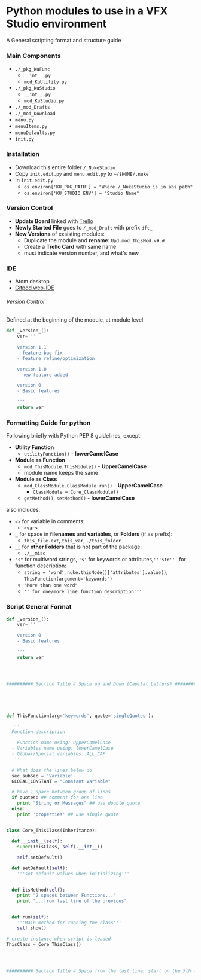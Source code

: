 # Python modules to use in a VFX Studio environment
A General scripting format and structure guide

### Main Components
  - `./_pkg_KuFunc`
    - `__int__.py`
    - `mod_KuUtility.py`
  - `./_pkg_KuStudio`
    - `__int__.py`
    - `mod_KuStudio.py`
  - `./_mod_Drafts`
  - `./_mod_Download`
  - `menu.py`
  - `menuItems.py`
  - `menuDefaults.py`
  - `init.py`

### Installation
  - Download this entire folder `/_NukeStudio`
  - Copy `init.edit.py` and `menu.edit.py` to `~/$HOME/.nuke`
  - In `init.edit.py`
    - `os.environ['KU_PKG_PATH'] = "Where /_NukeStudio is in abs path"`
    - `os.environ['KU_STUDIO_ENV'] = "Studio Name"`

### Version Control
  - **Update Board** linked with [Trello](https://trello.com/b/4FR8ZOcZ)
  - **Newly Started File** goes to `/_mod_Draft` with prefix `dft_`
  - **New Versions** of exsisting modules:
    - Duplicate the module and **rename**: `Upd.mod_ThisMod.v#.#`
    - Create a **Trello Card** with same name
    - must indicate version number, and what's new

### IDE
  - Atom desktop
  - [Gitpod web-IDE](https://gitpod.io/workspaces/)

###### Version Control
Defined at the beginning of the module, at module level
``` python
def _version_():
    ver='''

    version 1.1
    - feature bug fix
    - feature refine/optimization

    version 1.0
    - new feature added

    version 0
    - Basic features

    '''
    return ver
```


### Formatting Guide for python
Following briefly with Python PEP 8 guidelines, except:

- **Utility Function**
  - `utilityFunction()` - **lowerCamelCase**
- **Module as Function**
  - `mod_ThisModule.ThisModule()` - **UpperCamelCase**
  - module name keeps the same
- **Module as Class**
  - `mod_ClassModule.ClassModule.run()` - **UpperCamelCase**
    - `ClassModule = Core_ClassModule()`
  - `getMethod()`, `setMethod()` - **lowerCamelCase**



also includes:
- `<>` for variable in comments:
  - `<var>`
- `_` for space in **filenames** and **variables**, or **Folders** (if as prefix):
  - `this_file.ext`, `this_var`, `./this_folder`
- `__` for **other Folders** that is not part of the package:
  - `./__misc`
- `"s"` for multiword strings, `'s'` for keywords or attributes,`'''str'''` for function description:
  - `string = 'word'`, `nuke.thisNode()['attributes'].value()`, `ThisFunction(argument='keywords')`
  - `"More than one word"`
  - `'''for one/more line function description'''`


### Script General Format
```python
def _version_():
    ver='''

    version 0
    - Basic features

    '''
    return ver




########## Section Title 4 Space up and Down (Capital Letters) ##########





def ThisFunction(arg='keywords', quote='singleQuotes'):

  '''
  Function description

  - Function name using: UpperCamelCase
  - Variables name using: lowerCamelCase
  - Global/Special variables: ALL_CAP
  '''

  # What does the lines below do
  sec_subSec = 'Variable'
  GLOBAL_CONSTANT = "Constant Variable"

  # have 1 space between group of lines
  if quotes: ## comment for one line
    print "String or Messages" ## use double quote
  else:
    print 'properties' ## use single quote


class Core_ThisClass(Inheritance):

  def __init__(self):
    super(ThisClass, self).__int__()

    self.setDefault()

  def setDefault(self):
    '''set default values when initializing'''


  def itsMethod(self):
    print "2 spaces between Functions..."
    print "...from last line of the previous"


  def run(self):
    '''Main method for running the class'''
    self.show()

# create instance when script is loaded
ThisClass = Core_ThisClass()




########## Section Title 4 Space from the last line, start on the 5th line ##########





```
